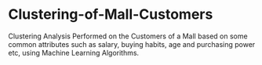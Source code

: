 # Clustering-of-Mall-Customers
Clustering Analysis Performed on the Customers of a Mall based on some common attributes such as salary, buying habits, age and purchasing power etc, using Machine Learning Algorithms. 
